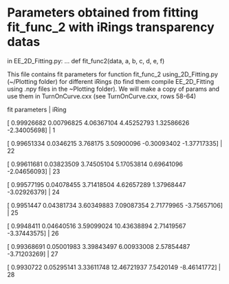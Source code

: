 # Parameters obtained from fitting fit_func_2 with iRings transparency datas

in EE_2D_Fitting.py:
...
def fit_func2(data, a, b, c, d, e, f)

This file contains fit parameters for function fit_func_2 using_2D_Fitting.py (~/Plotting folder) for different iRings (to find them compile EE_2D_Fitting using .npy files in the ~Plotting folder).
We will make a copy of params and use them in TurnOnCurve.cxx (see TurnOnCurve.cxx, rows 58-64)


fit parameters                                                             |         iRing

[ 0.99926682  0.00796825  4.06367104  4.45252793  1.32586626 -2.34005698]  |		  1

[ 0.99651334  0.0346215   3.768175    3.50900096 -0.30093402 -1.37717335]  |          22

[ 0.99611681  0.03823509  3.74505104  5.17053814  0.69641096 -2.04656093]  |          23

[ 0.99577195  0.04078455  3.71418504  4.62657289  1.37968447 -3.02926379]  |          24

[ 0.9951447   0.04381734  3.60349883  7.09087354  2.71779965 -3.75657106]  |          25

[ 0.9948411   0.04640516  3.59099024 10.43638894  2.71419567 -3.37443575]  |          26

[ 0.99368691  0.05001983  3.39843497  6.00933008  2.57854487 -3.71203269]  |          27

[ 0.9930722   0.05295141  3.33611748 12.46721937  7.5420149  -8.46141772]  |          28


